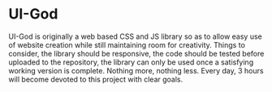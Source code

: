 # UI-God
UI-God is originally a web based CSS and JS library so as to allow easy use of website creation while still maintaining room for creativity. Things to consider, the library should be responsive, the code should be tested before uploaded to the repository, the library can only be used once a satisfying working version is complete. Nothing more, nothing less. Every day, 3 hours will become devoted to this project with clear goals.
